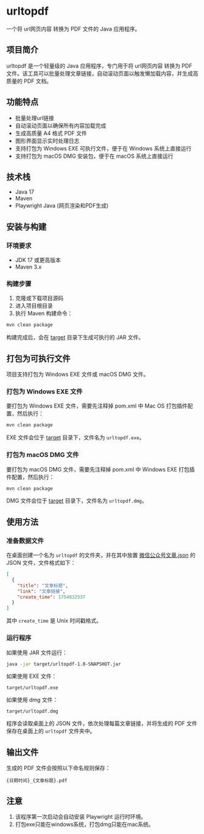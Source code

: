 # urltopdf

一个将 url网页内容 转换为 PDF 文件的 Java 应用程序。

## 项目简介

urltopdf 是一个轻量级的 Java 应用程序，专门用于将 url网页内容 转换为 PDF 文件。该工具可以批量处理文章链接，自动滚动页面以触发懒加载内容，并生成高质量的 PDF 文档。

## 功能特点

- 批量处理url链接
- 自动滚动页面以确保所有内容加载完成
- 生成高质量 A4 格式 PDF 文件
- 图形界面显示实时处理日志
- 支持打包为 Windows EXE 可执行文件，便于在 Windows 系统上直接运行
- 支持打包为 macOS DMG 安装包，便于在 macOS 系统上直接运行

## 技术栈

- Java 17
- Maven
- Playwright Java (网页渲染和PDF生成)

## 安装与构建

### 环境要求

- JDK 17 或更高版本
- Maven 3.x

### 构建步骤

1. 克隆或下载项目源码
2. 进入项目根目录
3. 执行 Maven 构建命令：

```bash
mvn clean package
```

构建完成后，会在 [target](file:///D:/code/urltopdf/urltopdf/target) 目录下生成可执行的 JAR 文件。

## 打包为可执行文件

项目支持打包为 Windows EXE 文件或 macOS DMG 文件。

### 打包为 Windows EXE 文件

要打包为 Windows EXE 文件，需要先注释掉 pom.xml 中 Mac OS 打包插件配置，然后执行：

```bash
mvn clean package
```

EXE 文件会位于 [target](file:///D:/code/urltopdf/urltopdf/target) 目录下，文件名为 `urltopdf.exe`。

### 打包为 macOS DMG 文件

要打包为 macOS DMG 文件，需要先注释掉 pom.xml 中 Windows EXE 打包插件配置，然后执行：

```bash
mvn clean package
```

DMG 文件会位于 [target](file:///D:/code/urltopdf/urltopdf/target) 目录下，文件名为 `urltopdf.dmg`。


## 使用方法

### 准备数据文件

在桌面创建一个名为 `urltopdf` 的文件夹，并在其中放置 [微信公众号文章.json](file:///D:/code/urltopdf/urltopdf/src/main/%E5%BE%AE%E4%BF%A1%E5%85%AC%E4%BC%97%E5%8F%B7%E6%96%87%E7%AB%A0.json) 的 JSON 文件，文件格式如下：

```json
[
  {
    "title": "文章标题",
    "link": "文章链接",
    "create_time": 1754832537
  }
]
```

其中 `create_time` 是 Unix 时间戳格式。

### 运行程序

如果使用 JAR 文件运行：

```bash
java -jar target/urltopdf-1.0-SNAPSHOT.jar
```

如果使用 EXE 文件：

```
target/urltopdf.exe
```
如果使用 dmg 文件：
```
target/urltopdf.dmg
```

程序会读取桌面上的 JSON 文件，依次处理每篇文章链接，并将生成的 PDF 文件保存在桌面上的 `urltopdf` 文件夹中。

## 输出文件

生成的 PDF 文件会按照以下命名规则保存：

```
{日期时间}_{文章标题}.pdf
```

## 注意
1. 该程序第一次启动会自动安装 Playwright 运行时环境。
2. 打包exe只能在windows系统，打包dmg只能在mac系统。

